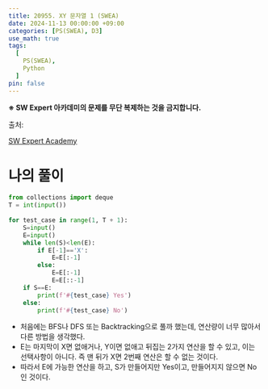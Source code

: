```yaml
---
title: 20955. XY 문자열 1 (SWEA)
date: 2024-11-13 00:00:00 +09:00
categories: [PS(SWEA), D3]
use_math: true
tags:
  [
    PS(SWEA),
    Python
  ]
pin: false
---
```


**※ SW Expert 아카데미의 문제를 무단 복제하는 것을 금지합니다.**

출처: 

[SW Expert Academy](https://swexpertacademy.com/main/code/problem/problemDetail.do?passFilterYn=Y&contestProbId=AY_gm8_6NjcDFAVF&categoryId=AY_gm8_6NjcDFAVF&categoryType=CODE&problemTitle=&orderBy=FIRST_REG_DATETIME&selectCodeLang=ALL&select-1=P&pageSize=10&pageIndex=1)

# 나의 풀이

```python
from collections import deque
T = int(input())
 
for test_case in range(1, T + 1):
    S=input()
    E=input()
    while len(S)<len(E):
        if E[-1]=='X':
            E=E[:-1]
        else:
            E=E[:-1]
            E=E[::-1]
    if S==E:
        print(f'#{test_case} Yes')
    else:
        print(f'#{test_case} No')
```

- 처음에는 BFS나 DFS 또는 Backtracking으로 풀까 했는데, 연산량이 너무 많아서 다른 방법을 생각했다.
- E는 마지막이 X면 없애거나, Y이면 없애고 뒤집는 2가지 연산을 할 수 있고, 이는 선택사항이 아니다. 즉 맨 뒤가 X면 2번째 연산은 할 수 없는 것이다.
- 따라서 E에 가능한 연산을 하고, S가 만들어지만 Yes이고, 만들어지지 않으면 No인 것이다.